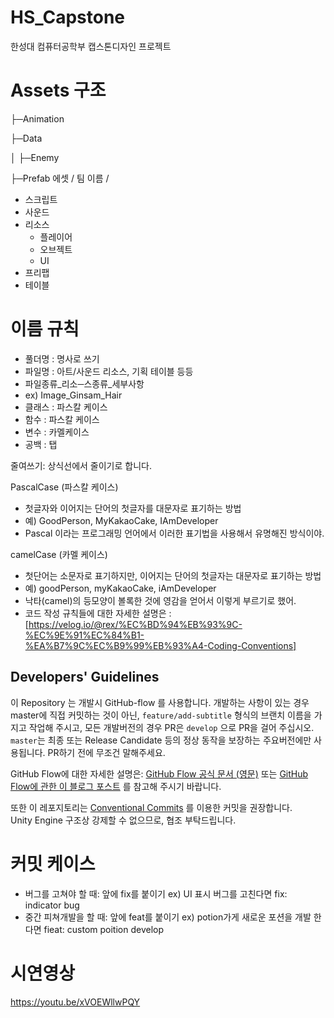# HS_Capstone
한성대 컴퓨터공학부 캡스톤디자인 프로젝트


# Assets 구조
├─Animation

├─Data

│ ├─Enemy

├─Prefab
에셋 / 팀 이름 /
- 스크립트
- 사운드
- 리소스
  - 플레이어
  - 오브젝트
  - UI
- 프리팹
- 테이블


# 이름 규칙
- 풀더명 : 명사로 쓰기
- 파일명 : 아트/사운드 리소스, 기획 테이블 등등
- 파일종류_리소─스종류_세부사항
- ex) Image_Ginsam_Hair
- 클래스 : 파스칼 케이스
- 함수 : 파스칼 케이스
- 변수 : 카멜케이스
- 공백 : 탭

줄여쓰기: 상식선에서 줄이기로 합니다. 

PascalCase (파스칼 케이스)
- 첫글자와 이어지는 단어의 첫글자를 대문자로 표기하는 방법
- 예) GoodPerson, MyKakaoCake, IAmDeveloper
- Pascal 이라는 프로그래밍 언어에서 이러한 표기법을 사용해서 유명해진 방식이야.

camelCase (카멜 케이스)
- 첫단어는 소문자로 표기하지만, 이어지는 단어의 첫글자는 대문자로 표기하는 방법
- 예) goodPerson, myKakaoCake, iAmDeveloper
- 낙타(camel)의 등모양이 볼록한 것에 영감을 얻어서 이렇게 부르기로 했어.
- 코드 작성 규칙들에 대한 자세한 설명은 : [https://velog.io/@rex/%EC%BD%94%EB%93%9C-%EC%9E%91%EC%84%B1-%EA%B7%9C%EC%B9%99%EB%93%A4-Coding-Conventions]

## Developers' Guidelines
이 Repository 는 개발시 GitHub-flow 를 사용합니다.
개발하는 사항이 있는 경우 master에 직접 커밋하는 것이 아닌, `feature/add-subtitle` 형식의 브랜치 이름을 가지고 작업해 주시고,
모든 개발버전의 경우 PR은 `develop` 으로 PR을 걸어 주십시오. `master`는 최종 또는 Release Candidate 등의 정상 동작을 보장하는 주요버전에만 사용됩니다.
PR하기 전에 무조건 말해주세요.

GitHub Flow에 대한 자세한 설명은: [GitHub Flow 공식 문서 (영문)](https://guides.github.com/introduction/flow/) 또는 [GitHub Flow에 관한 이 블로그 포스트](https://ujuc.github.io/2015/12/16/git-flow-github-flow-gitlab-flow/#github-flow) 를 참고해 주시기 바랍니다.

또한 이 레포지토리는 [Conventional Commits](https://www.conventionalcommits.org/en/v1.0.0/) 를 이용한 커밋을 권장합니다.  
Unity Engine 구조상 강제할 수 없으므로, 협조 부탁드립니다.

# 커밋 케이스
- 버그를 고쳐야 할 때: 앞에 fix를 붙이기 ex) UI 표시 버그를 고친다면 fix: indicator bug 
- 중간 피쳐개발을 할 때: 앞에 feat를 붙이기 ex) potion가게 새로운 포션을 개발 한다면 fieat: custom poition develop

# 시연영상
https://youtu.be/xVOEWllwPQY
